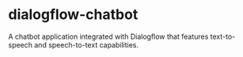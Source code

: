 # dialogflow-chatbot
A chatbot application integrated with Dialogflow that features text-to-speech and speech-to-text capabilities.
